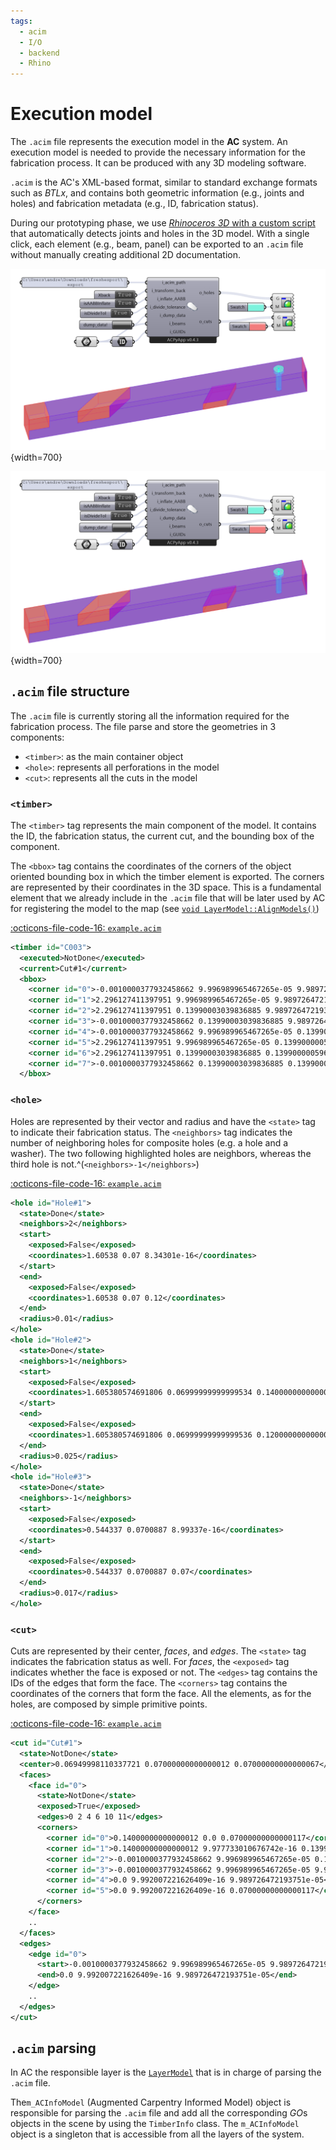 ```yaml
---
tags:
  - acim
  - I/O
  - backend
  - Rhino
---
```


# Execution model

The `.acim` file represents the execution model in the **AC** system. An execution model is needed to provide the necessary information for the fabrication process. It can be produced with any 3D modeling software.

`.acim` is the AC's XML-based format, similar to standard exchange formats such as *BTLx*, and contains both geometric information (e.g., joints and holes) and fabrication metadata (e.g., ID, fabrication status).

During our prototyping phase, we use [*Rhinoceros 3D* with a custom script](https://github.com/ibois-epfl/augmented-carpentry/blob/main/py/components/acimexporter/code.py) that automatically detects joints and holes in the 3D model. With a single click, each element (e.g., beam, panel) can be exported to an `.acim` file without manually creating additional 2D documentation.

![acim export image ><](../../assets/images/developer_guide/only_acim_exporter.png){width=700} 

![acim export image ><](../../assets/images/developer_guide/only_acim_exporter.png){width=700}



## `.acim` file structure

The `.acim` file is currently storing all the information required for the fabrication process. The file parse and store the geometries in 3 components:

* `<timber>`: as the main container object
* `<hole>`: represents all perforations in the model
* `<cut>`: represents all the cuts in the model

### `<timber>`

The `<timber>` tag represents the main component of the model. It contains the ID, the fabrication status, the current cut, and the bounding box of the component.

The `<bbox>` tag contains the coordinates of the corners of the object oriented bounding box in which the timber element is exported. The corners are represented by their coordinates in the 3D space. This is a fundamental element that we already include in the `.acim` file that will be later used by AC for registering the model to the map (see [`void LayerModel::AlignModels()`](https://github.com/ibois-epfl/augmented-carpentry/blob/ecc39246c4996833e271c96de244561f85d6dc81/src/AIAC/LayerModel.cpp#L121-L179))

[:octicons-file-code-16: `example.acim`](../../assets/example_files/C003.acim)
```xml
<timber id="C003">
  <executed>NotDone</executed>
  <current>Cut#1</current>
  <bbox>
    <corner id="0">-0.0010000377932458662 9.996989965467265e-05 9.989726472193752e-05</corner>
    <corner id="1">2.296127411397951 9.996989965467265e-05 9.989726472193752e-05</corner>
    <corner id="2">2.296127411397951 0.13990003039836885 9.989726472193752e-05</corner>
    <corner id="3">-0.0010000377932458662 0.13990003039836885 9.989726472193752e-05</corner>
    <corner id="4">-0.0010000377932458662 9.996989965467265e-05 0.13990000059604646</corner>
    <corner id="5">2.296127411397951 9.996989965467265e-05 0.13990000059604646</corner>
    <corner id="6">2.296127411397951 0.13990003039836885 0.13990000059604646</corner>
    <corner id="7">-0.0010000377932458662 0.13990003039836885 0.13990000059604646</corner>
  </bbox>
```


### `<hole>`

Holes are represented by their vector and radius and have the `<state>` tag to indicate their fabrication status. The `<neighbors>` tag indicates the number of neighboring holes for composite holes (e.g. a hole and a washer). The two following highlighted holes are neighbors, whereas the third hole is not.^(`<neighbors>-1</neighbors>`)

[:octicons-file-code-16: `example.acim`](../../assets/example_files/C003.acim)
```xml hl_lines="1 14"
<hole id="Hole#1">
  <state>Done</state>
  <neighbors>2</neighbors>
  <start>
    <exposed>False</exposed>
    <coordinates>1.60538 0.07 8.34301e-16</coordinates>
  </start>
  <end>
    <exposed>False</exposed>
    <coordinates>1.60538 0.07 0.12</coordinates>
  </end>
  <radius>0.01</radius>
</hole>
<hole id="Hole#2">
  <state>Done</state>
  <neighbors>1</neighbors>
  <start>
    <exposed>False</exposed>
    <coordinates>1.605380574691806 0.06999999999999534 0.14000000000000057</coordinates>
  </start>
  <end>
    <exposed>False</exposed>
    <coordinates>1.605380574691806 0.06999999999999536 0.1200000000000006</coordinates>
  </end>
  <radius>0.025</radius>
</hole>
<hole id="Hole#3">
  <state>Done</state>
  <neighbors>-1</neighbors>
  <start>
    <exposed>False</exposed>
    <coordinates>0.544337 0.0700887 8.99337e-16</coordinates>
  </start>
  <end>
    <exposed>False</exposed>
    <coordinates>0.544337 0.0700887 0.07</coordinates>
  </end>
  <radius>0.017</radius>
</hole>
```

### `<cut>`

Cuts are represented by their center, *faces*, and *edges*. The `<state>` tag indicates the fabrication status as well. For *faces*, the `<exposed>` tag indicates whether the face is exposed or not. The `<edges>` tag contains the IDs of the edges that form the face. The `<corners>` tag contains the coordinates of the corners that form the face. All the elements, as for the holes, are composed by simple primitive points.

[:octicons-file-code-16: `example.acim`](../../assets/example_files/C003.acim)
```xml linenums="1"
<cut id="Cut#1">
  <state>NotDone</state>
  <center>0.06949998110337721 0.07000000000000012 0.07000000000000067</center>
  <faces>
    <face id="0">
      <state>NotDone</state>
      <exposed>True</exposed>
      <edges>0 2 4 6 10 11</edges>
      <corners>
        <corner id="0">0.14000000000000012 0.0 0.07000000000000117</corner>
        <corner id="1">0.14000000000000012 9.977733010676742e-16 0.13990000059604646</corner>
        <corner id="2">-0.0010000377932458662 9.996989965467265e-05 0.13990000059604646</corner>
        <corner id="3">-0.0010000377932458662 9.996989965467265e-05 9.989726472193752e-05</corner>
        <corner id="4">0.0 9.992007221626409e-16 9.989726472193751e-05</corner>
        <corner id="5">0.0 9.992007221626409e-16 0.07000000000000117</corner>
      </corners>
    </face>
    ..
  </faces>
  <edges>
    <edge id="0">
      <start>-0.0010000377932458662 9.996989965467265e-05 9.989726472193752e-05</start>
      <end>0.0 9.992007221626409e-16 9.989726472193751e-05</end>
    </edge>
    ..
  </edges>
</cut>
```

## `.acim` parsing

In AC the responsible layer is the [`LayerModel`](https://github.com/ibois-epfl/augmented-carpentry/blob/main/src/AIAC/LayerModel.h) that is in charge of parsing the `.acim` file.

The`m_ACInfoModel` (Augmented Carpentry Informed Model) object is responsible for parsing the `.acim` file and add all the corresponding *GO*s objects in the scene by using the `TimberInfo` class. The `m_ACInfoModel` object is a singleton that is accessible from all the layers of the system.